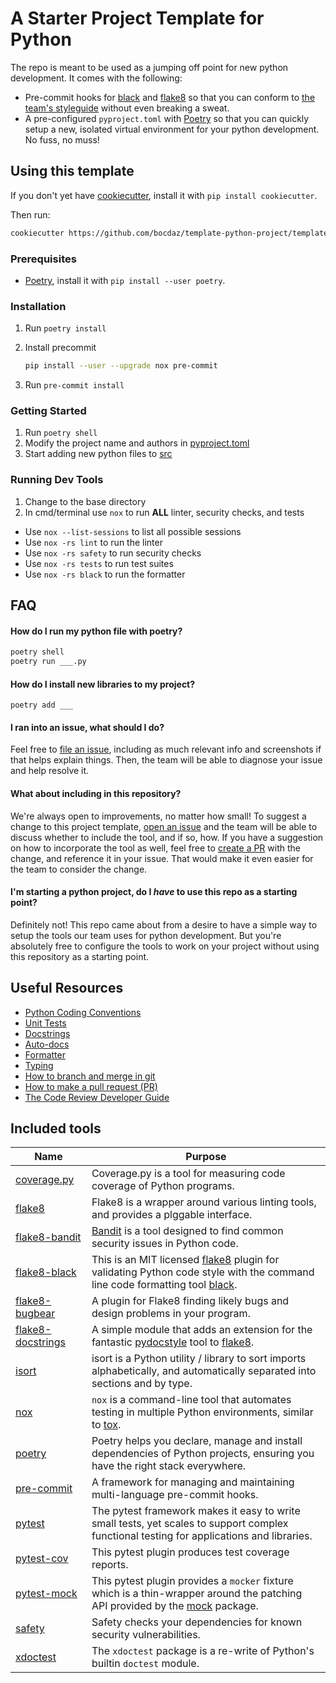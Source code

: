 # A Starter Project Template for Python

The repo is meant to be used as a jumping off point for new python development. It comes with the following:

* Pre-commit hooks for [black](https://github.com/psf/black) and [flake8](https://flake8.pycqa.org/en/latest/) so that you can conform to [the team's styleguide](https://itswiki.bank-banque-canada.ca/display/AECUR/Python+coding+conventions) without even breaking a sweat.
* A pre-configured `pyproject.toml` with [Poetry](https://python-poetry.org/) so that you can quickly setup a new, isolated virtual environment for your python development. No fuss, no muss!

## Using this template

If you don't yet have [cookiecutter](https://cookiecutter.readthedocs.io/en/latest/index.html), install it with `pip install cookiecutter`.

Then run:

```bash
cookiecutter https://github.com/bocdaz/template-python-project/template-python-project.git
```
### Prerequisites
- [Poetry](https://python-poetry.org/), install it with `pip install --user poetry`.

### Installation
1. Run `poetry install`
2. Install precommit

    ```bash
    pip install --user --upgrade nox pre-commit
    ```

3. Run `pre-commit install`

### Getting Started
1. Run `poetry shell`
2. Modify the project name and authors in [pyproject.toml](./pyproject.toml)
3. Start adding new python files to [src](./src)

### Running Dev Tools
1. Change to the base directory
2. In cmd/terminal use `nox` to run **ALL** linter, security checks, and tests
  - Use `nox --list-sessions` to list all possible sessions
  - Use `nox -rs lint` to run the linter
  - Use `nox -rs safety` to run security checks
  - Use `nox -rs tests` to run test suites
  - Use `nox -rs black` to run the formatter

## FAQ

#### How do I run my python file with poetry?

```bash
poetry shell
poetry run ___.py
```

#### How do I install new libraries to my project?

`poetry add ___`

#### I ran into an issue, what should I do?

Feel free to [file an issue](https://github.com/bocdaz/template-python-project/issues), including as much relevant info and screenshots if that helps explain things. Then, the team will be able to diagnose your issue and help resolve it.

#### What about including <insert tool here> in this repository?

We're always open to improvements, no matter how small! To suggest a change to this project template, [open an issue](hhttps://github.com/bocdaz/template-python-project/issues) and the team will be able to discuss whether to include the tool, and if so, how. If you have a suggestion on how to incorporate the tool as well, feel free to [create a PR](https://github.com/bocdaz/template-python-project/pulls) with the change, and reference it in your issue. That would make it even easier for the team to consider the change.

#### I'm starting a python project, do I _have_ to use this repo as a starting point?

Definitely not! This repo came about from a desire to have a simple way to setup the tools our team uses for python development. But you're absolutely free to configure the tools to work on your project without using this repository as a starting point.

## Useful Resources

- [Python Coding Conventions](https://itswiki.bank-banque-canada.ca/display/AECUR/Python+coding+conventions)
- [Unit Tests](https://docs.pytest.org/en/latest/)
- [Docstrings](https://www.python.org/dev/peps/pep-0257/)
- [Auto-docs](https://www.mkdocs.org/#overview)
- [Formatter](https://github.com/psf/black)
- [Typing](https://docs.python.org/3/library/typing.html)
- [How to branch and merge in git](https://itswiki.bank-banque-canada.ca/display/AECUR/Introduction+to+GitHub#IntroductiontoGitHub-Branchingandmerging)
- [How to make a pull request (PR)](https://itswiki.bank-banque-canada.ca/display/AECUR/Introduction+to+GitHub#IntroductiontoGitHub-CreatingaPullRequest(PR))
- [The Code Review Developer Guide](https://itswiki.bank-banque-canada.ca/display/AECUR/Code+Review+Developer+Guide)


## Included tools

|Name|Purpose|
|----|----|
|[coverage.py](https://coverage.readthedocs.io)|Coverage.py is a tool for measuring code coverage of Python programs.|
|[flake8](https://github.com/pycqa/flake8)|Flake8 is a wrapper around various linting tools, and provides a plggable interface.|
|[flake8-bandit](https://pypi.org/project/flake8-bandit/)|[Bandit](https://bandit.readthedocs.io/en/latest/) is a tool designed to find common security issues in Python code.|
|[flake8-black](https://github.com/peterjc/flake8-black)|This is an MIT licensed [flake8](https://github.com/pycqa/flake8) plugin for validating Python code style with the command line code formatting tool [black](https://github.com/psf/black).|
|[flake8-bugbear](https://github.com/PyCQA/flake8-bugbear)|A plugin for Flake8 finding likely bugs and design problems in your program.|
|[flake8-docstrings](https://github.com/PyCQA/flake8-docstrings)|A simple module that adds an extension for the fantastic [pydocstyle](https://github.com/pycqa/pydocstyle) tool to [flake8](https://github.com/pycqa/flake8).|
|[isort](https://pycqa.github.io/isort/)|isort is a Python utility / library to sort imports alphabetically, and automatically separated into sections and by type.|
|[nox](https://nox.thea.codes/en/stable/)|`nox` is a command-line tool that automates testing in multiple Python environments, similar to [tox](https://tox.readthedocs.org/).|
|[poetry](https://python-poetry.org/)|Poetry helps you declare, manage and install dependencies of Python projects, ensuring you have the right stack everywhere.|
|[pre-commit](https://pre-commit.com/)|A framework for managing and maintaining multi-language pre-commit hooks.|
|[pytest](https://docs.pytest.org/)|The pytest framework makes it easy to write small tests, yet scales to support complex functional testing for applications and libraries.|
|[pytest-cov](https://github.com/pytest-dev/pytest-cov)|This pytest plugin produces test coverage reports.|
|[pytest-mock](https://github.com/pytest-dev/pytest-mock/)|This pytest plugin provides a `mocker` fixture which is a thin-wrapper around the patching API provided by the [mock](https://docs.python.org/dev/library/unittest.mock.html) package.|
|[safety](https://pyup.io/safety/)|Safety checks your dependencies for known security vulnerabilities.|
|[xdoctest](https://github.com/Erotemic/xdoctest)|The `xdoctest` package is a re-write of Python's builtin `doctest` module.|
